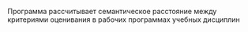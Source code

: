 Программа рассчитывает семантическое расстояние между критериями оценивания в рабочих программах учебных дисциплин
